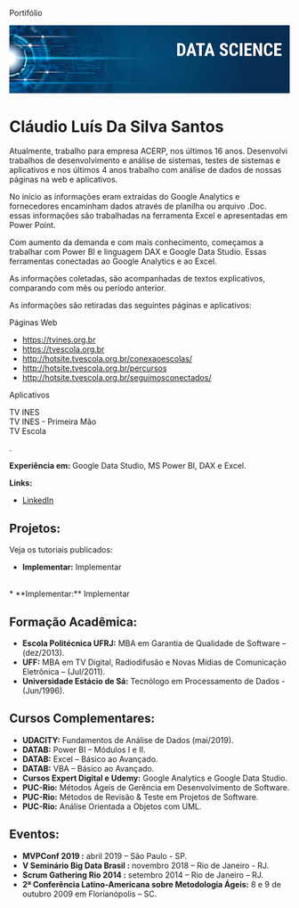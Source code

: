 Portifólio
<p align="center">
<img src="banner.png" >
</p>

# Cláudio Luís Da Silva Santos
Atualmente, trabalho para empresa ACERP, nos últimos 16 anos. Desenvolvi trabalhos de desenvolvimento e análise de sistemas, testes de sistemas e aplicativos e nos últimos 4 anos trabalho com análise de dados de nossas páginas na web e aplicativos.<p>
No início as informações eram extraídas do Google Analytics e fornecedores encaminham dados através de planilha ou arquivo .Doc. essas informações são trabalhadas na ferramenta Excel e apresentadas em Power Point.<p>
Com aumento da demanda e com mais conhecimento, começamos a trabalhar com Power BI e linguagem DAX e Google Data Studio. Essas ferramentas conectadas ao Google Analytics e ao Excel.<p>
As informações coletadas, são acompanhadas de textos explicativos, comparando com mês ou período anterior.<p>
As informações são retiradas das seguintes páginas e aplicativos:<p>

Páginas Web <p>
* https://tvines.org.br <br>
* https://tvescola.org.br <br>
* http://hotsite.tvescola.org.br/conexaoescolas/ <br>
* http://hotsite.tvescola.org.br/percursos <br>
* http://hotsite.tvescola.org.br/seguimosconectados/
<p>
Aplicativos <p>
TV INES <br>
TV INES - Primeira Mão <br>
TV Escola <br>


.

**Experiência em:** Google Data Studio, MS Power BI, DAX e Excel.


**Links:**
*  [LinkedIn](https://www.linkedin.com/in/claudio-santos-5824b824/)




## Projetos:
Veja os tutoriais publicados:


* **Implementar:** Implementar
<br>
* **Implementar:** Implementar


## Formação Acadêmica:
* **Escola Politécnica UFRJ:** MBA em Garantia de Qualidade de Software – (dez/2013).<br>
* **UFF:** MBA em TV Digital, Radiodifusão e Novas Mídias de Comunicação Eletrônica – (Jul/2011).<br>
* **Universidade Estácio de Sá:** Tecnólogo em Processamento de Dados - (Jun/1996). <p>


## Cursos Complementares:
* **UDACITY:** Fundamentos de Análise de Dados (mai/2019). <br>
* **DATAB:** Power BI – Módulos I e II. <br>
* **DATAB:** Excel – Básico ao Avançado. <br>
* **DATAB:** VBA – Básico ao Avançado. <br>
* **Cursos Expert Digital e Udemy:** Google Analytics e Google Data Studio. <br>
* **PUC-Rio:** Métodos Ágeis de Gerência em Desenvolvimento de Software. <br>
* **PUC-Rio:** Métodos de Revisão & Teste em Projetos de Software. <br>
* **PUC-Rio:** Análise Orientada a Objetos com UML.<p>


## Eventos:
* **MVPConf 2019 :** abril 2019 – São Paulo - SP. <br>
* **V Seminário Big Data Brasil  :** novembro 2018 – Rio de Janeiro - RJ. <br>
* **Scrum Gathering Rio 2014   :** setembro 2014 – Rio de Janeiro – RJ. <br>
* **2ª Conferência Latino-Americana sobre Metodologia Ágeis:** 8 e 9 de outubro 2009 em Florianópolis – SC.
